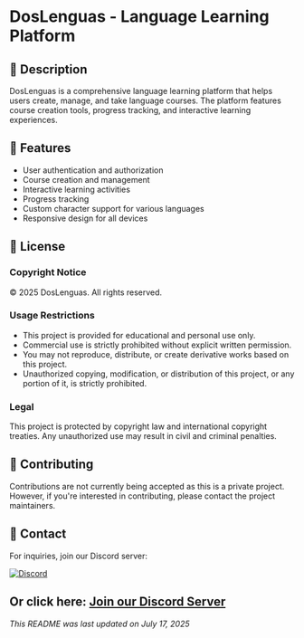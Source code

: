 # DosLenguas - Language Learning Platform

## 📝 Description
DosLenguas is a comprehensive language learning platform that helps users create, manage, and take language courses. The platform features course creation tools, progress tracking, and interactive learning experiences.

## 🚀 Features

- User authentication and authorization
- Course creation and management
- Interactive learning activities
- Progress tracking
- Custom character support for various languages
- Responsive design for all devices

## 📄 License

### Copyright Notice
© 2025 DosLenguas. All rights reserved.

### Usage Restrictions
- This project is provided for educational and personal use only.
- Commercial use is strictly prohibited without explicit written permission.
- You may not reproduce, distribute, or create derivative works based on this project.
- Unauthorized copying, modification, or distribution of this project, or any portion of it, is strictly prohibited.

### Legal
This project is protected by copyright law and international copyright treaties. Any unauthorized use may result in civil and criminal penalties.

## 🤝 Contributing

Contributions are not currently being accepted as this is a private project. However, if you're interested in contributing, please contact the project maintainers.

## 📧 Contact

For inquiries, join our Discord server:

[![Discord](https://img.shields.io/discord/YOUR_DISCORD_SERVER_ID?color=7289DA&label=Join%20our%20Discord&logo=discord&logoColor=white&style=for-the-badge)](https://discord.gg/8gvBRsBDA3)

Or click here: [Join our Discord Server](https://discord.gg/YOUR_INVITE_CODE)
---

*This README was last updated on July 17, 2025*
